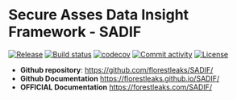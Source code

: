 # Secure Asses Data Insight Framework - SADIF


[![Release](https://img.shields.io/github/v/release/florestleaks/SADIF)](https://img.shields.io/github/v/release/florestleaks/SADIF)
[![Build status](https://img.shields.io/github/actions/workflow/status/florestleaks/SADIF/main.yml?branch=main)](https://github.com/florestleaks/SADIF/actions/workflows/main.yml?query=branch%3Amain)
[![codecov](https://codecov.io/gh/florestleaks/SADIF/branch/main/graph/badge.svg)](https://codecov.io/gh/florestleaks/SADIF)
[![Commit activity](https://img.shields.io/github/commit-activity/m/florestleaks/SADIF)](https://img.shields.io/github/commit-activity/m/florestleaks/SADIF)
[![License](https://img.shields.io/github/license/florestleaks/SADIF)](https://img.shields.io/github/license/florestleaks/SADIF)


- **Github repository**: <https://github.com/florestleaks/SADIF/>
- **Github Documentation** <https://florestleaks.github.io/SADIF/>
- **OFFICIAL Documentation** <https://forestleaks.com/SADIF/>

